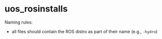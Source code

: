 uos_rosinstalls
===============

Naming rules:

* all files should contain the ROS distro as part of their name (e.g., `-hydro`)
